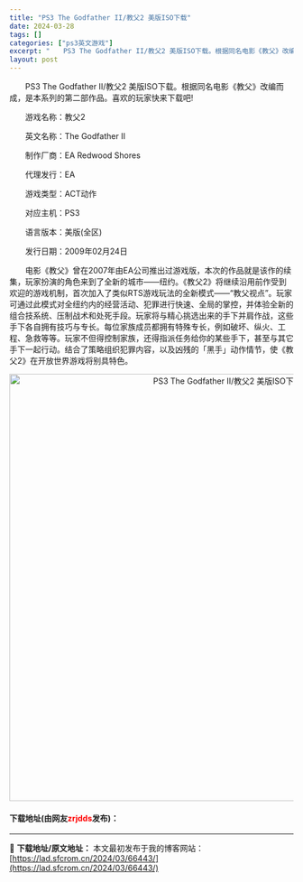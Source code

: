 ```yaml
---
title: "PS3 The Godfather II/教父2 美版ISO下载"
date: 2024-03-28
tags: []
categories: ["ps3英文游戏"]
excerpt: "　　PS3 The Godfather II/教父2 美版ISO下载。根据同名电影《教父》改编而成，是本系列的第二部作品。喜欢的玩家快来下载吧! 　　游戏名称：教父2 　　英文名称：The Godfather II 　　制作厂商：EA Redwood Shores 　　代理发行：EA 　　游戏类型：&hellip;"
layout: post
---
```


 <p>　　PS3 The Godfather II/教父2 美版ISO下载。根据同名电影《教父》改编而成，是本系列的第二部作品。喜欢的玩家快来下载吧!</p> <p>　　游戏名称：教父2</p> <p>　　英文名称：The Godfather II</p> <p>　　制作厂商：EA Redwood Shores</p> <p>　　代理发行：EA</p> <p>　　游戏类型：ACT动作</p> <p>　　对应主机：PS3</p> <p>　　语言版本：美版(全区)</p> <p>　　发行日期：2009年02月24日</p> <p>　　电影《教父》曾在2007年由EA公司推出过游戏版，本次的作品就是该作的续集，玩家扮演的角色来到了全新的城市&mdash;&mdash;纽约。《教父2》将继续沿用前作受到欢迎的游戏机制，首次加入了类似RTS游戏玩法的全新模式&mdash;&mdash;&ldquo;教父视点&rdquo;。玩家可通过此模式对全纽约内的经营活动、犯罪进行快速、全局的掌控，并体验全新的组合技系统、压制战术和处死手段。玩家将与精心挑选出来的手下并肩作战，这些手下各自拥有技巧与专长。每位家族成员都拥有特殊专长，例如破坏、纵火、工程、急救等等。玩家不但得控制家族，还得指派任务给你的某些手下，甚至与其它手下一起行动。结合了策略组织犯罪内容，以及凶残的「黑手」动作情节，使《教父2》在开放世界游戏将别具特色。</p> <p align="center"><img align="" border="0" src="https://lad.sfcrom.cn/wp-content/uploads/2024/03/20240328_66051ddb21fc5.jpg" width="757" alt="PS3 The Godfather II/教父2 美版ISO下载" /></p> <p><h4>下载地址(由网友<font color="red">zrjdds</font>发布)：</h4></p> 

---
📖 **下载地址/原文地址：** 本文最初发布于我的博客网站：[https://lad.sfcrom.cn/2024/03/66443/](https://lad.sfcrom.cn/2024/03/66443/)
